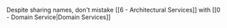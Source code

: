 Despite sharing names, don't mistake [[6 - Architectural Services]] with [[0 - Domain Service|Domain Services]] 